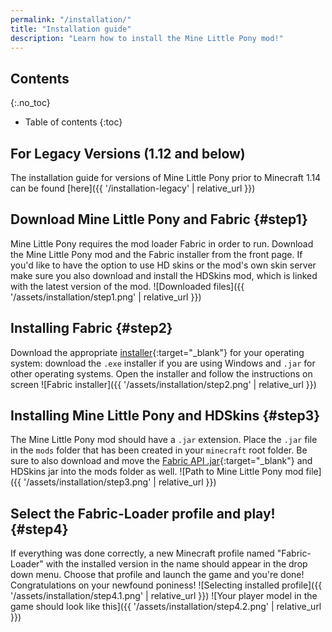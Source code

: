 ```yaml
---
permalink: "/installation/"
title: "Installation guide"
description: "Learn how to install the Mine Little Pony mod!"
---
```


## Contents
{:.no_toc}

- Table of contents
{:toc}

## For Legacy Versions (1.12 and below)
The installation guide for versions of Mine Little Pony prior to Minecraft 1.14 can be found [here]({{ '/installation-legacy' | relative_url }})

## Download Mine Little Pony and Fabric {#step1}
Mine Little Pony requires the mod loader Fabric in order to run. Download the Mine Little Pony mod and the Fabric installer from the front page. If you'd like to have the option to use HD skins or the mod's own skin server make sure you also download and install the HDSkins mod, which is linked with the latest version of the mod.
![Downloaded files]({{ '/assets/installation/step1.png' | relative_url }})

## Installing Fabric {#step2}
Download the appropriate [installer](https://fabricmc.net/use/){:target="_blank"} for your operating system: download the `.exe` installer if you are using Windows and `.jar` for other operating systems. Open the installer and follow the instructions on screen
![Fabric installer]({{ '/assets/installation/step2.png' | relative_url }})

## Installing Mine Little Pony and HDSkins {#step3}
The Mine Little Pony mod should have a `.jar` extension. Place the `.jar` file in the `mods` folder that has been created in your `minecraft` root folder. Be sure to also download and move the [Fabric API .jar](https://www.curseforge.com/minecraft/mc-mods/fabric-api){:target="_blank"} and HDSkins jar into the mods folder as well.
![Path to Mine Little Pony mod file]({{ '/assets/installation/step3.png' | relative_url }})

## Select the Fabric-Loader profile and play! {#step4}
If everything was done correctly, a new Minecraft profile named  "Fabric-Loader" with the installed version in the name should appear in the drop down menu. Choose that profile and launch the game and you're done! Congratulations on your newfound poniness!
![Selecting installed profile]({{ '/assets/installation/step4.1.png' | relative_url }})
![Your player model in the game should look like this]({{ '/assets/installation/step4.2.png' | relative_url }})
